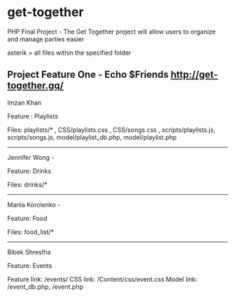 # get-together
PHP Final Project - The Get Together project will allow users to organize and manage parties easier

asterik = all files within the specified folder

Project Feature One - Echo $Friends
http://get-together.gq/
-----------------------------------------

Imzan Khan 

Feature : Playlists 

Files: playlists/* ,
CSS/playlists.css , CSS/songs.css , 
scripts/playlists.js, scripts/songs.js,
model/playlist_db.php, model/playlist.php


-----------------------------------------
Jennifer Wong - 

Feature: Drinks

Files: drinks/*



-----------------------------------------

Mariia Korolenko - 

Feature: Food

Files: food_list/*


-----------------------------------------

Bibek Shrestha

Feature: Events 

Feature link: <root>/events/
CSS link: <root>/Content/css/event.css
Model link: <root>/event_db.php, <root>/event.php
